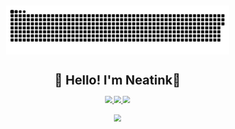 <p align="center">
 <img width="600" src="assets/github-snake.svg" alt="snake"/>
</p>

<h1 align="center">👋 Hello! I'm Neatink🌟 </h1>

<div align="center">
  <a href="https://steamcommunity.com/id/neatink/" target="_blank">
    <img src="https://img.shields.io/badge/steam-%26?style=for-the-badge&logo=steam&logoColor=white&logoSize=25&color=%23000000"/>
  </a>
  <a href="https://discord.com/users/692143380884488252" target="_blank">
    <img src="https://img.shields.io/badge/discord-%26?style=for-the-badge&logo=discord&logoColor=white&logoSize=25&color=%235865F2"/>
  </a>
  <a href="https://t.me/neatinkgit" target="_blank">
    <img src="https://img.shields.io/badge/telegram-%26?style=for-the-badge&logo=telegram&logoColor=white&logoSize=25&color=%2326A5E4"/>
  </a>
</div>

###

<div align="center">
  <img src="https://visitor-badge.laobi.icu/badge?page_id=neatink.neatink"  />
</div>

###